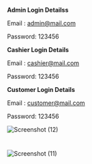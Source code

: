 
**Admin Login Detailss**

Email	: admin@mail.com

Password: 123456


**Cashier Login Details**

Email	: cashier@mail.com

Password: 123456


**Customer Login Details**

Email	: customer@mail.com

Password: 123456

![Screenshot (12)](https://user-images.githubusercontent.com/36708000/190139937-c5350678-ccd1-402b-a0d0-e96d9a8f612d.png)

#

![Screenshot (11)](https://user-images.githubusercontent.com/36708000/190139950-7883728d-0c8d-4253-829b-46fd1070fcd7.png)
